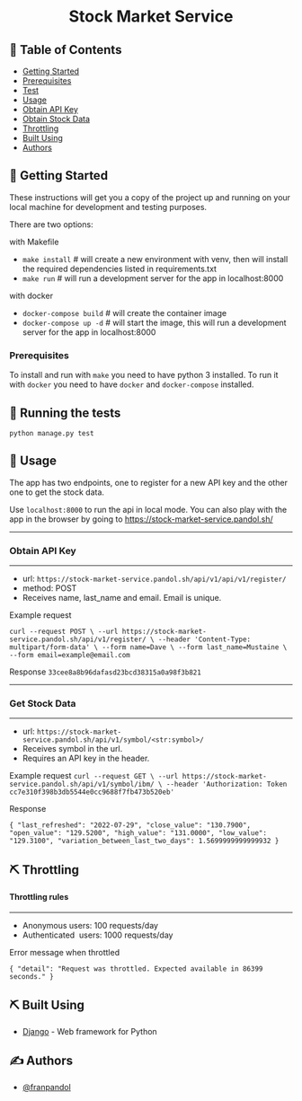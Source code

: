 <h1 align="center">Stock Market Service</h1>

## 📝 Table of Contents

- [Getting Started](#getting_started)
- [Prerequisites](#prerequisites)
- [Test](#tests)
- [Usage](#usage)
- [Obtain API Key](#api_key)
- [Obtain Stock Data](#stock_data)
- [Throttling](#throttling)
- [Built Using](#built_using)
- [Authors](#authors)

## 🏁 Getting Started <a name = "getting_started"></a>

These instructions will get you a copy of the project up and running on your local machine for development and testing purposes. 

There are two options:

with Makefile
  - `make install` # will create a new environment with venv, then will install the required dependencies listed in requirements.txt
  - `make run` # will run a development server for the app in localhost:8000

with docker

  - `docker-compose build` # will create the container image
  - `docker-compose up -d` # will start the image, this will run a development server for the app in localhost:8000


### Prerequisites <a name = "prerequisites"></a>

To install and run with `make` you need to have python 3 installed.
To run it with `docker` you need to have `docker` and `docker-compose` installed.


## 🔧 Running the tests <a name = "tests"></a>

`python manage.py test`

## 🎈 Usage <a name="usage"></a>
The app has two endpoints, one to register for a new API key and the other one to get the stock data.

Use `localhost:8000` to run the api in local mode. 
You can also play with the app in the browser by going to https://stock-market-service.pandol.sh/

--------

### Obtain API Key <a name = "api_key"></a>
------------
- url: `https://stock-market-service.pandol.sh/api/v1/api/v1/register/`
- method: POST
- Receives name, last_name and email. Email is unique. 

Example request

`curl --request POST \
  --url https://stock-market-service.pandol.sh/api/v1/register/ \
  --header 'Content-Type: multipart/form-data' \
  --form name=Dave \
  --form last_name=Mustaine \
  --form email=example@email.com`

Response
`33cee8a8b96dafasd23bcd38315a0a98f3b821`

------


### Get Stock Data <a name = "stock_data"></a>
------------

- url: `https://stock-market-service.pandol.sh/api/v1/symbol/<str:symbol>/`
- Receives symbol in the url.
- Requires an API key in the header.

Example request
`curl --request GET \
  --url https://stock-market-service.pandol.sh/api/v1/symbol/ibm/ \
  --header 'Authorization: Token cc7e310f398b3db5544e0cc9688f7fb473b520eb'`

Response

`{
	"last_refreshed": "2022-07-29",
	"close_value": "130.7900",
	"open_value": "129.5200",
	"high_value": "131.0000",
	"low_value": "129.3100",
	"variation_between_last_two_days": 1.5699999999999932
}`



## ⛏️ Throttling <a name = "throttling"></a>

#### Throttling rules
-----

- Anonymous users: 100 requests/day
- Authenticated  users: 1000 requests/day

Error message when throttled

`{
	"detail": "Request was throttled. Expected available in 86399 seconds."
}`

## ⛏️ Built Using <a name = "built_using"></a>

- [Django](https://www.djangoproject.com) - Web framework for Python

## ✍️ Authors <a name = "authors"></a>

- [@franpandol](https://github.com/franpandol)

